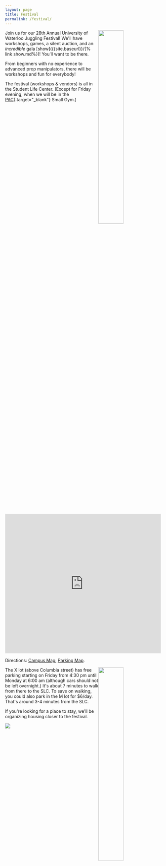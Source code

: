 ```yaml
---
layout: page
title: Festival
permalink: /festival/
---
```


<img style="width:40%;float:right" src="../assets/noodles.jpg">

Join us for our 28th Annual University of Waterloo Juggling Festival! We'll have workshops, games, a silent auction, and an _incredible_ gala [show]({{site.baseurl}}/{% link show.md%})! You'll want to be there.

From beginners with no experience to advanced prop manipulators, there will be workshops and fun for everybody! 

The festival (workshops & vendors) is all in the Student Life Center. (Except for Friday evening, when we will be in the [PAC](https://goo.gl/maps/eQWgCLZ1NXTjcr6AA){:target="_blank"} Small Gym.)

<iframe src="https://www.google.com/maps/embed?pb=!1m18!1m12!1m3!1d2895.4657844240724!2d-80.54754104945081!3d43.47174897206149!2m3!1f0!2f0!3f0!3m2!1i1024!2i768!4f13.1!3m3!1m2!1s0x882bf6aa22c64d8b%3A0x6a103714f7b2accf!2sStudent%20Life%20Centre!5e0!3m2!1sen!2sca!4v1576512607099!5m2!1sen!2sca" width="100%" height="450" frameborder="0" style="border:0;" allowfullscreen=""></iframe>

Directions: [Campus Map](https://uwaterloo.ca/map/), [Parking Map](https://uwaterloo.ca/map/pdf/map_colour.pdf).

<img style="width:40%;float:right" src="../assets/workshop.jpg">

The X lot (above Columbia street) has free parking starting on Friday from 4:30 pm until Monday at 6:00 am (although cars should not be left overnight.) It's about 7 minutes to walk from there to the SLC. To save on walking, you could also park in the M lot for $6/day. That's around 3-4 minutes from the SLC.

If you're looking for a place to stay, we'll be organizing housing closer to the festival.

<img src="../assets/volleyclub_full.jpg">